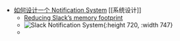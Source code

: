 - [如何设计一个 Notification System](https://cloudificationzone.com/2021/08/13/notification-system-design/) [[系统设计]]
	- [Reducing Slack’s memory footprint](https://slack.engineering/reducing-slacks-memory-footprint/)
	- ![Slack Notification System](https://d34u8crftukxnk.cloudfront.net/slackpress/prod/sites/7/0_PV_09olld6K1l8jQ.png){:height 720, :width 747}
	-